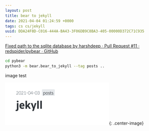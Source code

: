 ```yaml
---
layout: post
title: bear to jekyll
date: 2021-04-04 01:24:59 +0000
tags: cs cs/jekyll 
uuid: DDA24F8D-C016-444A-BA43-3F06DB9C8BA3-405-00000D372C71C935
---
```



[Fixed path to the sqlite database by harshdeep · Pull Request #11 · redspider/pybear · GitHub](https://github.com/redspider/pybear/pull/11/commits/181501a57fb5e1b2098e0b1bd7d5356d40520336)

```bash
cd pybear
python3 -m bear.bear_to_jekyll --tag posts ..
```

image test

![image](/images/38471A70-EE89-4706-BDB8-3BAF32ED9159-405-00000D9B0C1AE84A/A145E8DA-E83E-45A2-9652-55536712ACA8.png){: .center-image}